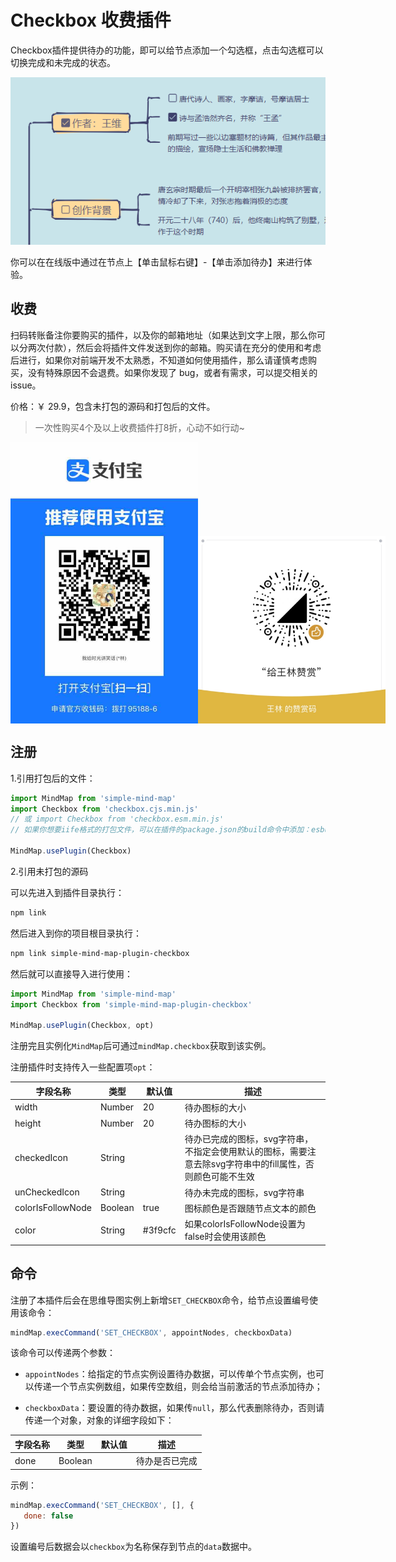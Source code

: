 # Checkbox 收费插件

Checkbox插件提供待办的功能，即可以给节点添加一个勾选框，点击勾选框可以切换完成和未完成的状态。

<img src="../assets/img/待办.png" style="width: 800px" />

你可以在在线版中通过在节点上【单击鼠标右键】-【单击添加待办】来进行体验。

## 收费

扫码转账备注你要购买的插件，以及你的邮箱地址（如果达到文字上限，那么你可以分两次付款），然后会将插件文件发送到你的邮箱。购买请在充分的使用和考虑后进行，如果你对前端开发不太熟悉，不知道如何使用插件，那么请谨慎考虑购买，没有特殊原因不会退费。如果你发现了 bug，或者有需求，可以提交相关的 issue。

价格：￥ 29.9，包含未打包的源码和打包后的文件。

> 一次性购买4个及以上收费插件打8折，心动不如行动~

<p style="display:flex;align-items: flex-end;">

<img src="../assets/img/alipay.jpg" style="width: 300px" />
<img src="../assets/img/wechat.jpg" style="width: 300px" />

</p>

## 注册

1.引用打包后的文件：

```js
import MindMap from 'simple-mind-map'
import Checkbox from 'checkbox.cjs.min.js'
// 或 import Checkbox from 'checkbox.esm.min.js'
// 如果你想要iife格式的打包文件，可以在插件的package.json的build命令中添加：esbuild ./index.js --bundle --minify --external:buffer --format=iife --outfile=./dist/xxx.iife.min.js --global-name=xxx，然后再执行一次npm run build即可生成

MindMap.usePlugin(Checkbox)
```

2.引用未打包的源码

可以先进入到插件目录执行：

```bash
npm link
```

然后进入到你的项目根目录执行：

```bash
npm link simple-mind-map-plugin-checkbox
```

然后就可以直接导入进行使用：

```js
import MindMap from 'simple-mind-map'
import Checkbox from 'simple-mind-map-plugin-checkbox'

MindMap.usePlugin(Checkbox, opt)
```

注册完且实例化`MindMap`后可通过`mindMap.checkbox`获取到该实例。

注册插件时支持传入一些配置项`opt`：

| 字段名称 | 类型  | 默认值 | 描述 |
| ------- | ----- | ----- | ---- |
| width | Number | 20 | 待办图标的大小 |
| height | Number | 20 | 待办图标的大小 |
| checkedIcon | String |  | 待办已完成的图标，svg字符串，不指定会使用默认的图标，需要注意去除svg字符串中的fill属性，否则颜色可能不生效 |
| unCheckedIcon | String |  | 待办未完成的图标，svg字符串 |
| colorIsFollowNode | Boolean | true | 图标颜色是否跟随节点文本的颜色 |
| color | String | #3f9cfc | 如果colorIsFollowNode设置为false时会使用该颜色 |

## 命令

注册了本插件后会在思维导图实例上新增`SET_CHECKBOX`命令，给节点设置编号使用该命令：

```js
mindMap.execCommand('SET_CHECKBOX', appointNodes, checkboxData)
```

该命令可以传递两个参数：

- `appointNodes`：给指定的节点实例设置待办数据，可以传单个节点实例，也可以传递一个节点实例数组，如果传空数组，则会给当前激活的节点添加待办；

- `checkboxData`：要设置的待办数据，如果传`null`，那么代表删除待办，否则请传递一个对象，对象的详细字段如下：

| 字段名称 | 类型  | 默认值 | 描述 |
| ------- | ----- | ----- | ---- |
| done | Boolean |  | 待办是否已完成 |

示例：

```js
mindMap.execCommand('SET_CHECKBOX', [], {
   done: false
})
```

设置编号后数据会以`checkbox`为名称保存到节点的`data`数据中。